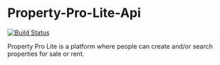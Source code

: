 # Property-Pro-Lite-Api
[![Build Status](https://travis-ci.org/swaibat/Property-Pro-Lite-Api.svg?branch=develop)](https://travis-ci.org/swaibat/Property-Pro-Lite-Api)

Property Pro Lite is a platform where people can create and/or search properties for sale or rent.
